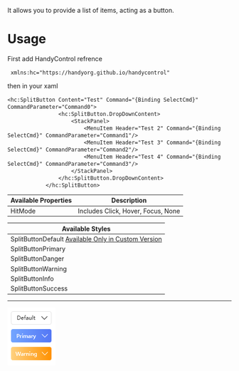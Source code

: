 It allows you to provide a list of items, acting as a button.


# Usage
First add HandyControl refrence
```
 xmlns:hc="https://handyorg.github.io/handycontrol"
```
then in your xaml
```
<hc:SplitButton Content="Test" Command="{Binding SelectCmd}" CommandParameter="Command0">
                <hc:SplitButton.DropDownContent>
                    <StackPanel>
                        <MenuItem Header="Test 2" Command="{Binding SelectCmd}" CommandParameter="Command1"/>
                        <MenuItem Header="Test 3" Command="{Binding SelectCmd}" CommandParameter="Command2"/>
                        <MenuItem Header="Test 4" Command="{Binding SelectCmd}" CommandParameter="Command3"/>
                    </StackPanel>
                </hc:SplitButton.DropDownContent>
            </hc:SplitButton>
```
| **Available Properti**es | **Description**                                             |
| ------------------------ | ----------------------------------------------------------- |
| HitMode | Includes Click, Hover, Focus, None  |


| Available Styles |
| ------------------ |
| SplitButtonDefault [Available Only in Custom Version](https://github.com/ghost1372/HandyControls) |
| SplitButtonPrimary |
| SplitButtonDanger |
| SplitButtonWarning |
| SplitButtonInfo |
| SplitButtonSuccess |



***

![](https://github.com/HandyOrg/HandyOrgResource/blob/master/HandyControl/Resources/SplitButton.png)